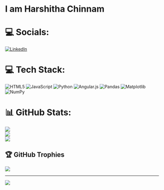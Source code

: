 # I am Harshitha Chinnam



<!--
**harshitha20211cai0204/harshitha20211cai0204** is a ✨ _special_ ✨ repository because its `README.md` (this file) appears on your GitHub profile.

Here are some ideas to get you started:

- 🔭 I’m currently working on ...
- 🌱 I’m currently learning ...
- 👯 I’m looking to collaborate on ...
- 🤔 I’m looking for help with ...
- 💬 Ask me about ...
- 📫 How to reach me: ...
- 😄 Pronouns: ...
- ⚡ Fun fact: ...
-->
# 💻 Socials:
[![LinkedIn](https://img.shields.io/badge/LinkedIn-Profile-blue?style=for-the-badge&logo=linkedin)](https://linkedin.com/in/ChinnamHarshitha)

# 💻 Tech Stack:
![HTML5](https://img.shields.io/badge/html5-%23E34F26.svg?style=for-the-badge&logo=html5&logoColor=white) ![JavaScript](https://img.shields.io/badge/javascript-%23323330.svg?style=for-the-badge&logo=javascript&logoColor=%23F7DF1E) ![Python](https://img.shields.io/badge/python-3670A0?style=for-the-badge&logo=python&logoColor=ffdd54) ![Angular.js](https://img.shields.io/badge/angular.js-%23E23237.svg?style=for-the-badge&logo=angularjs&logoColor=white) ![Pandas](https://img.shields.io/badge/pandas-%23150458.svg?style=for-the-badge&logo=pandas&logoColor=white) ![Matplotlib](https://img.shields.io/badge/Matplotlib-%23ffffff.svg?style=for-the-badge&logo=Matplotlib&logoColor=black) ![NumPy](https://img.shields.io/badge/numpy-%23013243.svg?style=for-the-badge&logo=numpy&logoColor=white)
# 📊 GitHub Stats:
![](https://github-readme-stats.vercel.app/api?username=harshitha20211cai0204&theme=dark&hide_border=false&include_all_commits=false&count_private=false)<br/>
![](https://github-readme-streak-stats.herokuapp.com/?user=harshitha20211cai0204&theme=dark&hide_border=false)<br/>
![](https://github-readme-stats.vercel.app/api/top-langs/?username=harshitha20211cai0204&theme=dark&hide_border=false&include_all_commits=false&count_private=false&layout=compact)

## 🏆 GitHub Trophies
![](https://github-profile-trophy.vercel.app/?username=harshitha20211cai0204&theme=radical&no-frame=false&no-bg=true&margin-w=4)

---
[![](https://visitcount.itsvg.in/api?id=harshitha20211cai0204&icon=0&color=0)](https://visitcount.itsvg.in)

<!-- Proudly created with GPRM ( https://gprm.itsvg.in ) -->
